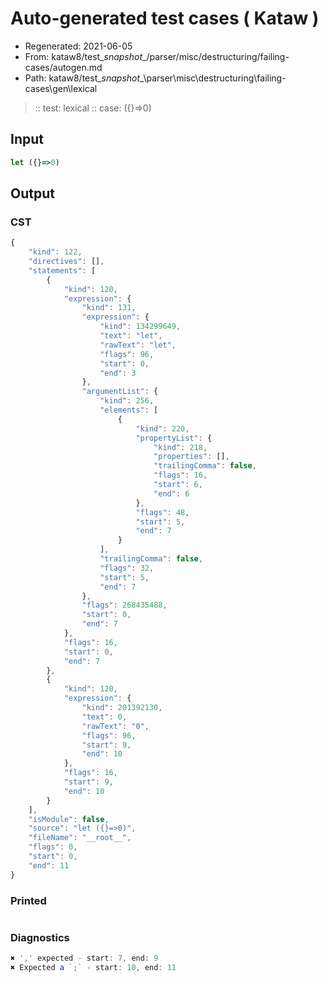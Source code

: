 # Auto-generated test cases ( Kataw )
- Regenerated: 2021-06-05
- From: kataw8/test\__snapshot__/parser/misc/destructuring/failing-cases/autogen.md
- Path: kataw8/test\__snapshot__\parser\misc\destructuring\failing-cases\gen\lexical
> :: test: lexical
> :: case: ({}=>0)
## Input

`````js
let ({}=>0)
`````
## Output

### CST

```javascript
{
    "kind": 122,
    "directives": [],
    "statements": [
        {
            "kind": 120,
            "expression": {
                "kind": 131,
                "expression": {
                    "kind": 134299649,
                    "text": "let",
                    "rawText": "let",
                    "flags": 96,
                    "start": 0,
                    "end": 3
                },
                "argumentList": {
                    "kind": 256,
                    "elements": [
                        {
                            "kind": 220,
                            "propertyList": {
                                "kind": 218,
                                "properties": [],
                                "trailingComma": false,
                                "flags": 16,
                                "start": 6,
                                "end": 6
                            },
                            "flags": 48,
                            "start": 5,
                            "end": 7
                        }
                    ],
                    "trailingComma": false,
                    "flags": 32,
                    "start": 5,
                    "end": 7
                },
                "flags": 268435488,
                "start": 0,
                "end": 7
            },
            "flags": 16,
            "start": 0,
            "end": 7
        },
        {
            "kind": 120,
            "expression": {
                "kind": 201392130,
                "text": 0,
                "rawText": "0",
                "flags": 96,
                "start": 9,
                "end": 10
            },
            "flags": 16,
            "start": 9,
            "end": 10
        }
    ],
    "isModule": false,
    "source": "let ({}=>0)",
    "fileName": "__root__",
    "flags": 0,
    "start": 0,
    "end": 11
}
```

### Printed

```javascript

```

### Diagnostics

```javascript
✖ ',' expected - start: 7, end: 9
✖ Expected a `;` - start: 10, end: 11

```

